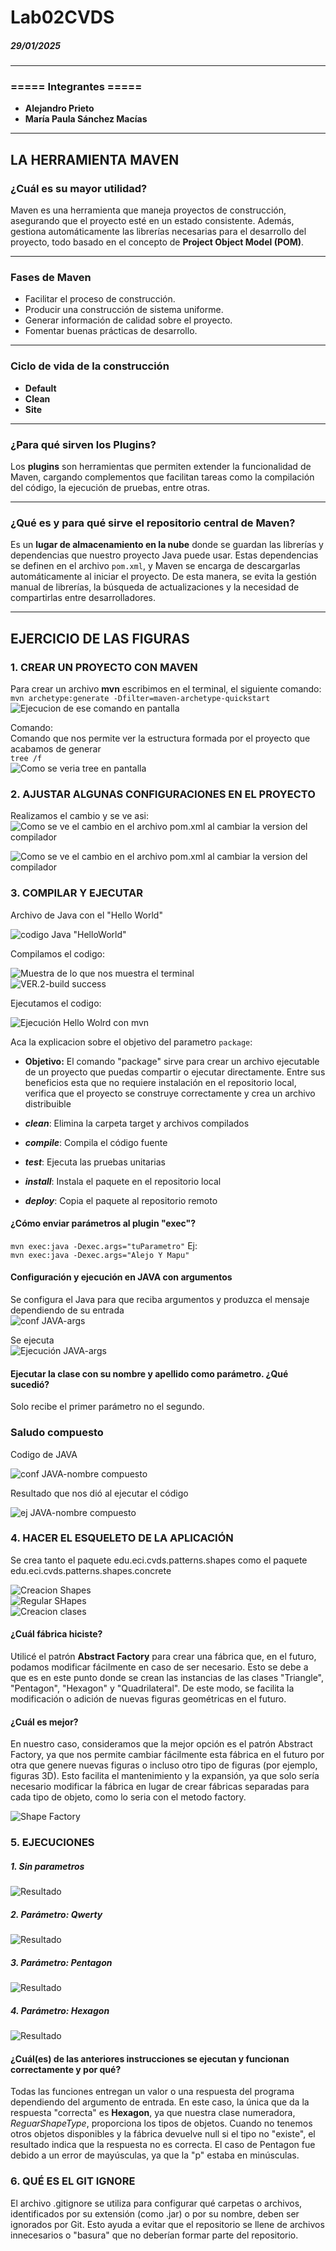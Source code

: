 
# Lab02CVDS  
##### 29/01/2025  

---

### ===== Integrantes =====  
- **Alejandro Prieto**  
- **María Paula Sánchez Macías**

---
## LA HERRAMIENTA MAVEN
### ¿Cuál es su mayor utilidad?  
Maven es una herramienta que maneja proyectos de construcción, asegurando que el proyecto esté en un estado consistente. Además, gestiona automáticamente las librerías necesarias para el desarrollo del proyecto, todo basado en el concepto de **Project Object Model (POM)**.

---

### Fases de Maven
- Facilitar el proceso de construcción.
- Producir una construcción de sistema uniforme.
- Generar información de calidad sobre el proyecto.
- Fomentar buenas prácticas de desarrollo.

---

### Ciclo de vida de la construcción
- **Default**  
- **Clean**  
- **Site**

---

### ¿Para qué sirven los Plugins?  
Los **plugins** son herramientas que permiten extender la funcionalidad de Maven, cargando complementos que facilitan tareas como la compilación del código, la ejecución de pruebas, entre otras.

---

### ¿Qué es y para qué sirve el repositorio central de Maven?  
Es un **lugar de almacenamiento en la nube** donde se guardan las librerías y dependencias que nuestro proyecto Java puede usar. Estas dependencias se definen en el archivo `pom.xml`, y Maven se encarga de descargarlas automáticamente al iniciar el proyecto. De esta manera, se evita la gestión manual de librerías, la búsqueda de actualizaciones y la necesidad de compartirlas entre desarrolladores.

---

## EJERCICIO DE LAS FIGURAS
### 1. CREAR UN PROYECTO CON MAVEN
Para crear un archivo **mvn** escribimos en el terminal, el siguiente comando:  
`mvn archetype:generate -Dfilter=maven-archetype-quickstart`    
![Ejecucion de ese comando en pantalla](https://github.com/hakki17/Lab02CVDS/blob/main/img/1.%20Ejecutar%20Comando.png)

Comando:   
Comando que nos permite ver la estructura formada por el proyecto que acabamos de generar   
`tree /f`  
![Como se veria tree en pantalla](https://github.com/hakki17/Lab02CVDS/blob/main/img/1.2.%20Tree-ramasMAVEN.png)

### 2. AJUSTAR ALGUNAS CONFIGURACIONES EN EL PROYECTO
Realizamos el cambio y se ve asi:  
![Como se ve el cambio en el archivo pom.xml al cambiar la version del compilador](https://github.com/hakki17/Lab02CVDS/blob/main/img/2.%20Cambiar%20version%20compilador.png)

![Como se ve el cambio en el archivo pom.xml al cambiar la version del compilador](https://github.com/hakki17/Lab02CVDS/blob/main/img/3.2%20POM%20con%20plugin.png)

### 3. COMPILAR Y EJECUTAR
Archivo de Java con el "Hello World"

![codigo Java "HelloWorld"](https://github.com/hakki17/Lab02CVDS/blob/main/img/3.3%20HelloWorldJAVA.png)  

Compilamos el codigo: 

![Muestra de lo que nos muestra el terminal](https://github.com/hakki17/Lab02CVDS/blob/main/img/3.4.%20mvn-Upackage.png)   
![VER.2-build success](https://github.com/hakki17/Lab02CVDS/blob/main/img/3.5%20mvn-Upackage2.png)  

Ejecutamos el codigo:

![Ejecución Hello Wolrd con mvn](https://github.com/hakki17/Lab02CVDS/blob/main/img/3.6%20.%20EjecutarMVN.png)  

Aca la explicacion sobre el objetivo del parametro `package`:  
- **Objetivo:** El comando "package" sirve para crear un archivo ejecutable de un proyecto que puedas compartir o ejecutar directamente. Entre sus beneficios esta que no requiere instalación en el repositorio local, verifica que el proyecto se construye correctamente y crea un archivo distribuible

- ***clean***: Elimina la carpeta target y archivos compilados
- ***compile***: Compila el código fuente
- ***test***: Ejecuta las pruebas unitarias
- ***install***: Instala el paquete en el repositorio local
- ***deploy***: Copia el paquete al repositorio remoto

#### ¿Cómo enviar parámetros al plugin "exec"?
`mvn exec:java -Dexec.args="tuParametro"`
Ej:  
`mvn exec:java -Dexec.args="Alejo Y Mapu"`

#### Configuración y ejecución en JAVA con argumentos
Se configura el Java para que reciba argumentos y produzca el mensaje dependiendo de su entrada  
![conf JAVA-args](https://github.com/hakki17/Lab02CVDS/blob/main/img/3.7.%20Java%20ARGS.png)

Se ejecuta  
![Ejecución JAVA-args](https://github.com/hakki17/Lab02CVDS/blob/main/img/3.8%20resultado%20JAVA-args.png)


#### Ejecutar la clase con su nombre y apellido como parámetro. ¿Qué sucedió?
Solo recibe el primer parámetro no el segundo.

### Saludo compuesto
Codigo de JAVA  

![conf JAVA-nombre compuesto](https://github.com/hakki17/Lab02CVDS/blob/main/img/3.9.%20JAVA%20compuesta.png)

Resultado que nos dió al ejecutar el código  

![ej JAVA-nombre compuesto](https://github.com/hakki17/Lab02CVDS/blob/main/img/3.10%20resultado%20JAVA%20compuesta.png)

### 4. HACER EL ESQUELETO DE LA APLICACIÓN  
Se crea tanto el paquete edu.eci.cvds.patterns.shapes como el paquete edu.eci.cvds.patterns.shapes.concrete

![Creacion Shapes](https://github.com/hakki17/Lab02CVDS/blob/main/img/4.1%20Creacion%20Shapes.png)  
![Regular SHapes](https://github.com/hakki17/Lab02CVDS/blob/main/img/4.2%20Regular%20shapes.png)  
![Creacion clases](https://github.com/hakki17/Lab02CVDS/blob/main/img/4.3%20Creacion%20Clases.png)    
#### **¿Cuál fábrica hiciste?**  
Utilicé el patrón **Abstract Factory** para crear una fábrica que, en el futuro, podamos modificar fácilmente en caso de ser necesario. Esto se debe a que es en este punto donde se crean las instancias de las clases "Triangle", "Pentagon", "Hexagon" y "Quadrilateral". De este modo, se facilita la modificación o adición de nuevas figuras geométricas en el futuro.

#### **¿Cuál es mejor?**  
En nuestro caso, consideramos que la mejor opción es el patrón Abstract Factory, ya que nos permite cambiar fácilmente esta fábrica en el futuro por otra que genere nuevas figuras o incluso otro tipo de figuras (por ejemplo, figuras 3D). Esto facilita el mantenimiento y la expansión, ya que solo sería necesario modificar la fábrica en lugar de crear fábricas separadas para cada tipo de objeto, como lo seria con el metodo factory.

![Shape Factory](https://github.com/hakki17/Lab02CVDS/blob/main/img/4.4%20Shape%20Factory.png)  

### 5. EJECUCIONES
##### 1. **Sin parametros**  
![Resultado](https://github.com/hakki17/Lab02CVDS/blob/main/img/5.1%20Ejecuci%C3%B3n%20sin%20par%C3%A1metro.png)
##### 2. **Parámetro: Qwerty**  
![Resultado](https://github.com/hakki17/Lab02CVDS/blob/main/img/5.2%20Par%C3%A1metro%20Qwerty.png)
##### 3. **Parámetro: Pentagon**  
![Resultado](https://github.com/hakki17/Lab02CVDS/blob/main/img/5.3%20Par%C3%A1metro%20Pentagon.png)
##### 4. **Parámetro: Hexagon**  
![Resultado](https://github.com/hakki17/Lab02CVDS/blob/main/img/5.4%20Par%C3%A1metro%20Hexagon.png)

#### **¿Cuál(es) de las anteriores instrucciones se ejecutan y funcionan correctamente y por qué?**  
Todas las funciones entregan un valor o una respuesta del programa dependiendo del argumento de entrada. En este caso, la única que da la respuesta "correcta" es **Hexagon**, ya que nuestra clase numeradora, *ReguarShapeType*, proporciona los tipos de objetos. Cuando no tenemos otros objetos disponibles y la fábrica devuelve null si el tipo no "existe", el resultado indica que la respuesta no es correcta. El caso de Pentagon fue debido a un error de mayúsculas, ya que la "p" estaba en minúsculas.

### 6. QUÉ ES EL GIT IGNORE
El archivo .gitignore se utiliza para configurar qué carpetas o archivos, identificados por su extensión (como .jar) o por su nombre, deben ser ignorados por Git. Esto ayuda a evitar que el repositorio se llene de archivos innecesarios o "basura" que no deberían formar parte del repositorio.